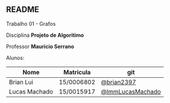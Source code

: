 ## README

Trabalho 01 - Grafos

Disciplina **Projeto de Algoritimo**

Professor **Mauricio Serrano**

Alunos:

|Nome|Matricula|git|
|--|--|--|
|Brian Lui |15/0006802|[@brian2397](https://github.com/Brian2397)|
|Lucas Machado |15/0015917|[@lmmLucasMachado](https://github.com/lmmLucasMachado)|